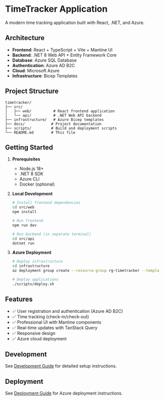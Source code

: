 # TimeTracker Application

A modern time tracking application built with React, .NET, and Azure.

## Architecture

- **Frontend**: React + TypeScript + Vite + Mantine UI
- **Backend**: .NET 8 Web API + Entity Framework Core
- **Database**: Azure SQL Database
- **Authentication**: Azure AD B2C
- **Cloud**: Microsoft Azure
- **Infrastructure**: Bicep Templates

## Project Structure

```
timetracker/
├── src/
│   ├── web/          # React frontend application
│   └── api/          # .NET Web API backend
├── infrastructure/   # Azure Bicep templates
├── docs/            # Project documentation
├── scripts/         # Build and deployment scripts
└── README.md        # This file
```

## Getting Started

1. **Prerequisites**
   - Node.js 18+
   - .NET 8 SDK
   - Azure CLI
   - Docker (optional)

2. **Local Development**
   ```bash
   # Install frontend dependencies
   cd src/web
   npm install
   
   # Run frontend
   npm run dev
   
   # Run backend (in separate terminal)
   cd src/api
   dotnet run
   ```

3. **Azure Deployment**
   ```bash
   # Deploy infrastructure
   cd infrastructure
   az deployment group create --resource-group rg-timetracker --template-file main.bicep
   
   # Deploy applications
   ./scripts/deploy.sh
   ```

## Features

- ✅ User registration and authentication (Azure AD B2C)
- ✅ Time tracking (check-in/check-out)
- ✅ Professional UI with Mantine components
- ✅ Real-time updates with TanStack Query
- ✅ Responsive design
- ✅ Azure cloud deployment

## Development

See [Development Guide](./docs/development.md) for detailed setup instructions.

## Deployment

See [Deployment Guide](./docs/deployment.md) for Azure deployment instructions.